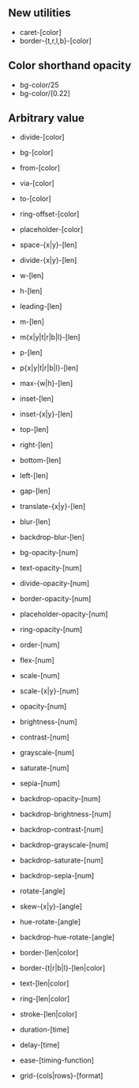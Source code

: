 
## New utilities

- caret-[color]
- border-{t,r,l,b}-[color]

## Color shorthand opacity

- bg-color/25
- bg-color/[0.22]

## Arbitrary value

- divide-[color]
- bg-[color]
- from-[color]
- via-[color]
- to-[color]
- ring-offset-[color]
- placeholder-[color]

- space-{x|y}-[len]
- divide-{x|y}-[len]
- w-[len]
- h-[len]
- leading-[len]
- m-[len]
- m{x|y|t|r|b|l}-[len]
- p-[len]
- p{x|y|t|r|b|l}-[len]
- max-{w|h}-[len]
- inset-[len]
- inset-{x|y}-[len]
- top-[len]
- right-[len]
- bottom-[len]
- left-[len]
- gap-[len]
- translate-{x|y}-[len]
- blur-[len]
- backdrop-blur-[len]

- bg-opacity-[num]
- text-opacity-[num]
- divide-opacity-[num]
- border-opacity-[num]
- placeholder-opacity-[num]
- ring-opacity-[num]
- order-[num]
- flex-[num]
- scale-[num]
- scale-{x|y}-[num]
- opacity-[num]
- brightness-[num]
- contrast-[num]
- grayscale-[num]
- saturate-[num]
- sepia-[num]
- backdrop-opacity-[num]
- backdrop-brightness-[num]
- backdrop-contrast-[num]
- backdrop-grayscale-[num]
- backdrop-saturate-[num]
- backdrop-sepia-[num]

- rotate-[angle]
- skew-{x|y}-[angle]
- hue-rotate-[angle]
- backdrop-hue-rotate-[angle]

- border-[len|color]
- border-{t|r|b|l}-[len|color]
- text-[len|color]
- ring-[len|color]
- stroke-[len|color]

- duration-[time]
- delay-[time]
- ease-[timing-function]

- grid-{cols|rows}-[format]
